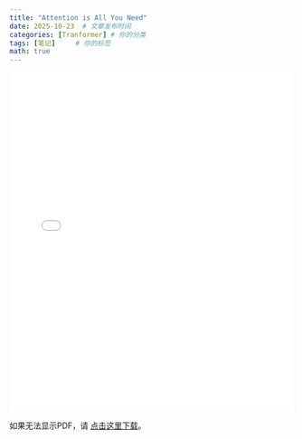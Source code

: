 ```yaml
---
title: "Attention is All You Need"
date: 2025-10-23  # 文章发布时间
categories: [Tranformer] # 你的分类
tags: [笔记]     # 你的标签
math: true
---
```




<embed src="/assets/Attention Is All You Need.pdf" width="100%" height="600px" type="application/pdf">
<p>如果无法显示PDF，请 <a href="/assets/Attention Is All You Need.pdf">点击这里下载</a>。</p>